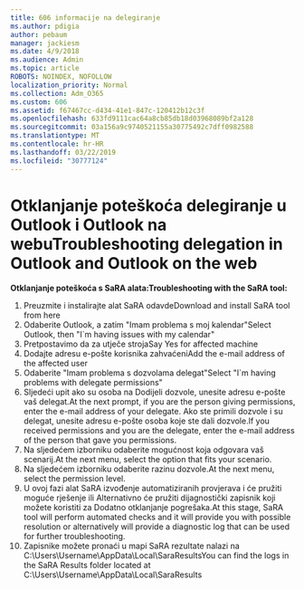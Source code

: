 ```yaml
---
title: 606 informacije na delegiranje
ms.author: pdigia
author: pebaum
manager: jackiesm
ms.date: 4/9/2018
ms.audience: Admin
ms.topic: article
ROBOTS: NOINDEX, NOFOLLOW
localization_priority: Normal
ms.collection: Adm_O365
ms.custom: 606
ms.assetid: f67467cc-d434-41e1-847c-120412b12c3f
ms.openlocfilehash: 633fd9111cac64a8cb85db18d03968089bf2a128
ms.sourcegitcommit: 03a156a9c9740521155a30775492c7dff0982588
ms.translationtype: MT
ms.contentlocale: hr-HR
ms.lasthandoff: 03/22/2019
ms.locfileid: "30777124"
---
```

# <a name="troubleshooting-delegation-in-outlook-and-outlook-on-the-web"></a><span data-ttu-id="2f207-102">Otklanjanje poteškoća delegiranje u Outlook i Outlook na webu</span><span class="sxs-lookup"><span data-stu-id="2f207-102">Troubleshooting delegation in Outlook and Outlook on the web</span></span>

<span data-ttu-id="2f207-103">**Otklanjanje poteškoća s SaRA alata:**</span><span class="sxs-lookup"><span data-stu-id="2f207-103">**Troubleshooting with the SaRA tool:**</span></span>

1. <span data-ttu-id="2f207-104">Preuzmite i instalirajte alat SaRA odavde</span><span class="sxs-lookup"><span data-stu-id="2f207-104">Download and install SaRA tool from here</span></span>
1. <span data-ttu-id="2f207-105">Odaberite Outlook, a zatim "Imam problema s moj kalendar"</span><span class="sxs-lookup"><span data-stu-id="2f207-105">Select Outlook, then "I\`m having issues with my calendar"</span></span>
1. <span data-ttu-id="2f207-106">Pretpostavimo da za utječe stroja</span><span class="sxs-lookup"><span data-stu-id="2f207-106">Say Yes for affected machine</span></span>
1. <span data-ttu-id="2f207-107">Dodajte adresu e-pošte korisnika zahvaćeni</span><span class="sxs-lookup"><span data-stu-id="2f207-107">Add the e-mail address of the affected user</span></span>
1. <span data-ttu-id="2f207-108">Odaberite "Imam problema s dozvolama delegat"</span><span class="sxs-lookup"><span data-stu-id="2f207-108">Select "I\`m having problems with delegate permissions"</span></span>
1. <span data-ttu-id="2f207-109">Sljedeći upit ako su osoba na Dodijeli dozvole, unesite adresu e-pošte vaš delegat.</span><span class="sxs-lookup"><span data-stu-id="2f207-109">At the next prompt, if you are the person giving permissions, enter the e-mail address of your delegate.</span></span> <span data-ttu-id="2f207-110">Ako ste primili dozvole i su delegat, unesite adresu e-pošte osoba koje ste dali dozvole.</span><span class="sxs-lookup"><span data-stu-id="2f207-110">If you received permissions and you are the delegate, enter the e-mail address of the person that gave you permissions.</span></span>
1. <span data-ttu-id="2f207-111">Na sljedećem izborniku odaberite mogućnost koja odgovara vaš scenarij.</span><span class="sxs-lookup"><span data-stu-id="2f207-111">At the next menu, select the option that fits your scenario.</span></span> 
1. <span data-ttu-id="2f207-112">Na sljedećem izborniku odaberite razinu dozvole.</span><span class="sxs-lookup"><span data-stu-id="2f207-112">At the next menu, select the permission level.</span></span>
1. <span data-ttu-id="2f207-113">U ovoj fazi alat SaRA izvođenje automatiziranih provjerava i će pružiti moguće rješenje ili Alternativno će pružiti dijagnostički zapisnik koji možete koristiti za Dodatno otklanjanje pogrešaka.</span><span class="sxs-lookup"><span data-stu-id="2f207-113">At this stage, SaRA tool will perform automated checks and it will provide you with possible resolution or alternatively will provide a diagnostic log that can be used for further troubleshooting.</span></span>
1. <span data-ttu-id="2f207-114">Zapisnike možete pronaći u mapi SaRA rezultate nalazi na C:\Users\Username\AppData\Local\SaraResults</span><span class="sxs-lookup"><span data-stu-id="2f207-114">You can find the logs in the SaRA Results folder located at C:\Users\Username\AppData\Local\SaraResults</span></span>